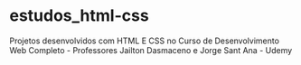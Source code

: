 # estudos_html-css
Projetos desenvolvidos com HTML E CSS no Curso de Desenvolvimento Web Completo - Professores Jailton Dasmaceno e Jorge Sant Ana - Udemy
